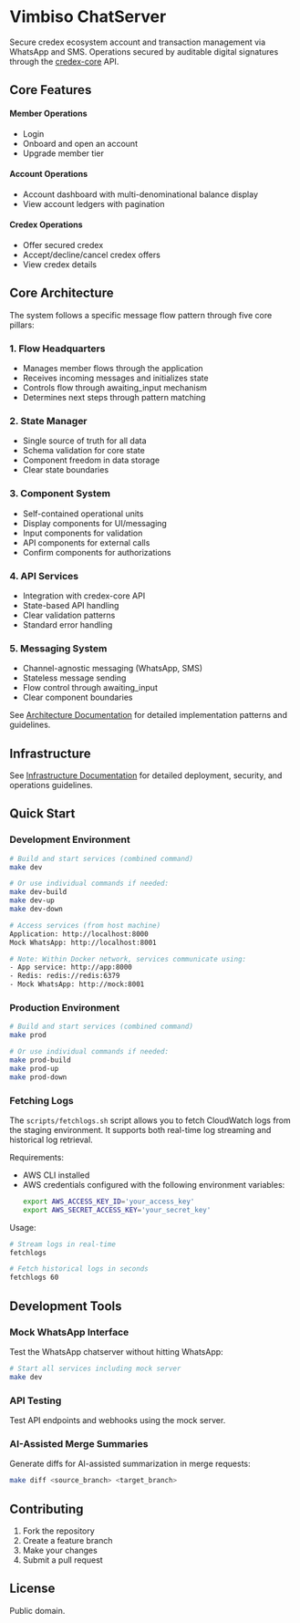 # Vimbiso ChatServer

Secure credex ecosystem account and transaction management via WhatsApp and SMS. Operations secured by auditable digital signatures through the [credex-core](https://github.com/Great-Sun-Group/credex-core) API.

## Core Features

#### Member Operations
- Login
- Onboard and open an account
- Upgrade member tier

#### Account Operations
- Account dashboard with multi-denominational balance display
- View account ledgers with pagination

#### Credex Operations
- Offer secured credex
- Accept/decline/cancel credex offers
- View credex details

## Core Architecture

The system follows a specific message flow pattern through five core pillars:

### 1. Flow Headquarters
- Manages member flows through the application
- Receives incoming messages and initializes state
- Controls flow through awaiting_input mechanism
- Determines next steps through pattern matching

### 2. State Manager
- Single source of truth for all data
- Schema validation for core state
- Component freedom in data storage
- Clear state boundaries

### 3. Component System
- Self-contained operational units
- Display components for UI/messaging
- Input components for validation
- API components for external calls
- Confirm components for authorizations

### 4. API Services
- Integration with credex-core API
- State-based API handling
- Clear validation patterns
- Standard error handling

### 5. Messaging System
- Channel-agnostic messaging (WhatsApp, SMS)
- Stateless message sending
- Flow control through awaiting_input
- Clear component boundaries

See [Architecture Documentation](docs/architecture.md) for detailed implementation patterns and guidelines.

## Infrastructure

See [Infrastructure Documentation](docs/infrastructure.md) for detailed deployment, security, and operations guidelines.

## Quick Start

### Development Environment
```bash
# Build and start services (combined command)
make dev

# Or use individual commands if needed:
make dev-build
make dev-up
make dev-down

# Access services (from host machine)
Application: http://localhost:8000
Mock WhatsApp: http://localhost:8001

# Note: Within Docker network, services communicate using:
- App service: http://app:8000
- Redis: redis://redis:6379
- Mock WhatsApp: http://mock:8001
```

### Production Environment
```bash
# Build and start services (combined command)
make prod

# Or use individual commands if needed:
make prod-build
make prod-up
make prod-down
```

### Fetching Logs
The `scripts/fetchlogs.sh` script allows you to fetch CloudWatch logs from the staging environment. It supports both real-time log streaming and historical log retrieval.

Requirements:
- AWS CLI installed
- AWS credentials configured with the following environment variables:
  ```bash
  export AWS_ACCESS_KEY_ID='your_access_key'
  export AWS_SECRET_ACCESS_KEY='your_secret_key'
  ```

Usage:
```bash
# Stream logs in real-time
fetchlogs

# Fetch historical logs in seconds
fetchlogs 60
```

## Development Tools

### Mock WhatsApp Interface
Test the WhatsApp chatserver without hitting WhatsApp:

```bash
# Start all services including mock server
make dev
```

### API Testing
Test API endpoints and webhooks using the mock server.

### AI-Assisted Merge Summaries
Generate diffs for AI-assisted summarization in merge requests:

```bash
make diff <source_branch> <target_branch>
```

## Contributing

1. Fork the repository
2. Create a feature branch
3. Make your changes
4. Submit a pull request

## License

Public domain.
